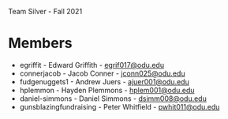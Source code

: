 Team Silver - Fall 2021

# Members

  - egriffit - Edward Griffith - egrif017@odu.edu
  - connerjacob - Jacob Conner - jconn025@odu.edu
  - fudgenuggets1 - Andrew Juers - ajuer001@odu.edu
  - hplemmon - Hayden Plemmons - hplem001@odu.edu
  - daniel-simmons - Daniel Simmons - dsimm008@odu.edu
  - gunsblazingfundraising - Peter Whitfield - pwhit011@odu.edu
